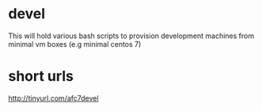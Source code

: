 # devel
This will hold various bash scripts to provision development machines from minimal vm boxes (e.g minimal centos 7)

# short urls
http://tinyurl.com/afc7devel
